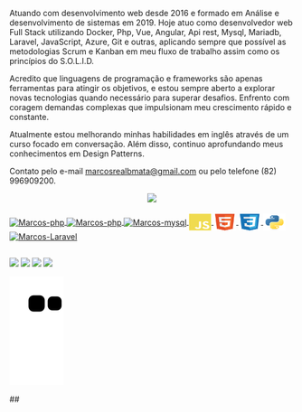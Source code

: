 Atuando com desenvolvimento web desde 2016 e formado em Análise e desenvolvimento de sistemas em 2019. Hoje atuo como desenvolvedor web Full Stack utilizando Docker, Php, Vue, Angular, Api rest, Mysql, Mariadb, Laravel, JavaScript, Azure, Git e outras, aplicando sempre que possível as metodologias Scrum e Kanban em meu fluxo de trabalho assim como os princípios do S.O.L.I.D.

Acredito que linguagens de programação e frameworks são apenas ferramentas para atingir os objetivos, e estou sempre aberto a explorar novas tecnologias quando necessário para superar desafios. Enfrento com coragem demandas complexas que impulsionam meu crescimento rápido e constante.

Atualmente estou melhorando minhas habilidades em inglês através de um curso focado em conversação. Além disso, continuo aprofundando meus conhecimentos em Design Patterns.

Contato pelo e-mail marcosrealbmata@gmail.com ou pelo telefone (82) 996909200.

<div align="center">
  <a href="https://github.com/skymarkos7">
  
  <img height="180em" src="https://github-readme-stats.vercel.app/api/top-langs/?username=skymarkos7&layout=compact&langs_count=7&theme=dracula"/>
</div>

<div style="display: inline_block"><br> 
  <img align="center" alt="Marcos-php" height="30" width="40" src="https://cdn.jsdelivr.net/gh/devicons/devicon/icons/php/php-original.svg">
  <img align="center" alt="Marcos-php" height="30" width="40" src="https://www.positivethinking.tech/wp-content/uploads/2021/01/Logo-Vuejs.png">
  <img align="center" alt="Marcos-mysql" height="30" width="40" src="https://cdn.jsdelivr.net/gh/devicons/devicon/icons/mysql/mysql-original.svg">
   <img align="center" alt="Marcos-Js" height="30" width="40" src="https://raw.githubusercontent.com/devicons/devicon/master/icons/javascript/javascript-plain.svg">
  <img align="center" alt="Marcos-HTML" height="30" width="40" src="https://raw.githubusercontent.com/devicons/devicon/master/icons/html5/html5-original.svg">
  <img align="center" alt="Marcos-CSS" height="30" width="40" src="https://raw.githubusercontent.com/devicons/devicon/master/icons/css3/css3-original.svg">
  <img align="center" alt="Marcos-Python" height="30" width="40" src="https://raw.githubusercontent.com/devicons/devicon/master/icons/python/python-original.svg">
  <img align="center" alt="Marcos-Laravel" height="30" width="40" src="[https://cdn.jsdelivr.net/gh/devicons/devicon/icons/laravel/laravel-plain-wordmark.svg](https://www.google.com/url?sa=i&url=https%3A%2F%2Fpt.m.wikipedia.org%2Fwiki%2FFicheiro%3ALaravel.svg&psig=AOvVaw3Yi3oKpxBQINlNrz6qlLnN&ust=1709993244068000&source=images&cd=vfe&opi=89978449&ved=0CBMQjRxqFwoTCJjxurDr5IQDFQAAAAAdAAAAABAE)">
  
</div>
  
  ##
 
<div> 
  <a href="https://www.youtube.com/channel/UCNXCfFSX4UwJnl5UMWIyMyw" target="_blank"><img src="https://img.shields.io/badge/YouTube-FF0000?style=for-the-badge&logo=youtube&logoColor=white" target="_blank"></a>
  <a href="https://www.instagram.com/skymarkos/" target="_blank"><img src="https://img.shields.io/badge/-Instagram-%23E4405F?style=for-the-badge&logo=instagram&logoColor=white" target="_blank"></a>
  <a href = "mailto:marcosrealbmata@gmail.com"><img src="https://img.shields.io/badge/-Gmail-%23333?style=for-the-badge&logo=gmail&logoColor=white" target="_blank"></a>
  <a href="https://www.linkedin.com/in/skymarkos7" target="_blank"><img src="https://img.shields.io/badge/-LinkedIn-%230077B5?style=for-the-badge&logo=linkedin&logoColor=white" target="_blank"></a> 
 
  ![Snake animation](https://github.com/skymarkos7/skymarkos7/blob/output/github-contribution-grid-snake.svg)
 
</div>
##
